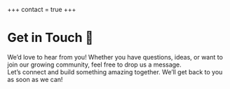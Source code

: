 +++
contact = true
+++

# Get in Touch 🤝

We’d love to hear from you! Whether you have questions, ideas, or want to join our growing community, feel free to drop us a message.   
Let’s connect and build something amazing together. 
We’ll get back to you as soon as we can!